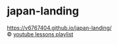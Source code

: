 # japan-landing
https://v6767404.github.io/japan-landing/  
&copy;
[youtube lessons playlist](https://www.youtube.com/playlist?list=PL5_s7xdj2Vsw-bCx5nOZJMFIiHwRgok--)
